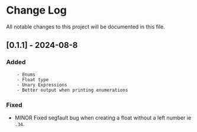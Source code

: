 # Change Log
All notable changes to this project will be documented in this file.

## [0.1.1] - 2024-08-8

### Added
        - Enums
        - Float type
        - Unary Expressions
        - Better output when printing enumerations

### Fixed

- MINOR Fixed segfault bug when creating a float without a left number ie `.34`.

